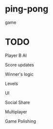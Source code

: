 # ping-pong
game

# TODO

Player B AI

Score updates

Winner's logic

Levels

UI

Social Share

Multiplayer

Game Polishing



